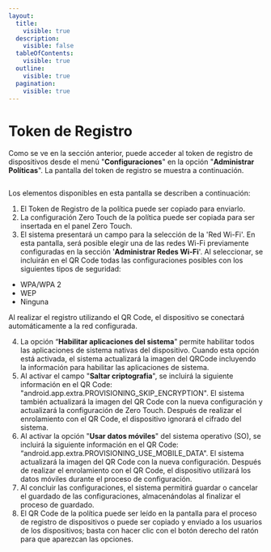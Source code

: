 ```yaml
---
layout:
  title:
    visible: true
  description:
    visible: false
  tableOfContents:
    visible: true
  outline:
    visible: true
  pagination:
    visible: true
---
```


# Token de Registro

Como se ve en la sección anterior, puede acceder al token de registro de dispositivos desde el menú "**Configuraciones**" en la opción "**Administrar Políticas**". La pantalla del token de registro se muestra a continuación.

<figure><img src="../../../../.gitbook/assets/Captura de tela 2024-05-16 161844 (1).png" alt=""><figcaption></figcaption></figure>

Los elementos disponibles en esta pantalla se describen a continuación:

1. El Token de Registro de la política puede ser copiado para enviarlo.
2. La configuración Zero Touch de la política puede ser copiada para ser insertada en el panel Zero Touch.
3. El sistema presentará un campo para la selección de la 'Red Wi-Fi'. En esta pantalla, será posible elegir una de las redes Wi-Fi previamente configuradas en la sección '**Administrar Redes Wi-Fi**'. Al seleccionar, se incluirán en el QR Code todas las configuraciones posibles con los siguientes tipos de seguridad:

* WPA/WPA 2
* WEP
* Ninguna

Al realizar el registro utilizando el QR Code, el dispositivo se conectará automáticamente a la red configurada.

4. La opción “**Habilitar aplicaciones del sistema**" permite habilitar todos las aplicaciones de sistema nativas del dispositivo. Cuando esta opción está activada, el sistema actualizará la imagen del QRCode incluyendo la información para habilitar las aplicaciones de sistema.
5. Al activar el campo "**Saltar criptografia**", se incluirá la siguiente información en el QR Code: "android.app.extra.PROVISIONING\_SKIP\_ENCRYPTION". El sistema también actualizará la imagen del QR Code con la nueva configuración y actualizará la configuración de Zero Touch. Después de realizar el enrolamiento con el QR Code, el dispositivo ignorará el cifrado del sistema.
6. Al activar la opción "**Usar datos móviles**" del sistema operativo (SO), se incluirá la siguiente información en el QR Code: “android.app.extra.PROVISIONING\_USE\_MOBILE\_DATA". El sistema actualizará la imagen del QR Code con la nueva configuración. Después de realizar el enrolamiento con el QR Code, el dispositivo utilizará los datos móviles durante el proceso de configuración.
7. Al concluir las configuraciones, el sistema permitirá guardar o cancelar el guardado de las configuraciones, almacenándolas al finalizar el proceso de guardado.
8. El QR Code de la política puede ser leído en la pantalla para el proceso de registro de dispositivos o puede ser copiado y enviado a los usuarios de los dispositivos; basta con hacer clic con el botón derecho del ratón para que aparezcan las opciones.
